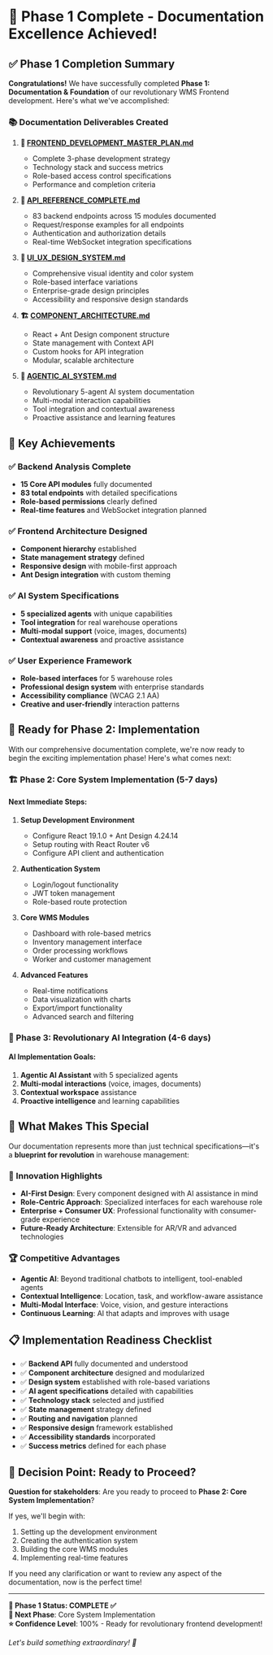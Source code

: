 # 🎉 Phase 1 Complete - Documentation Excellence Achieved!

## ✅ Phase 1 Completion Summary

**Congratulations!** We have successfully completed **Phase 1: Documentation & Foundation** of our revolutionary WMS Frontend development. Here's what we've accomplished:

### 📚 Documentation Deliverables Created

1. **🚀 [FRONTEND_DEVELOPMENT_MASTER_PLAN.md](./FRONTEND_DEVELOPMENT_MASTER_PLAN.md)**
   - Complete 3-phase development strategy
   - Technology stack and success metrics
   - Role-based access control specifications
   - Performance and completion criteria

2. **📡 [API_REFERENCE_COMPLETE.md](./API_REFERENCE_COMPLETE.md)**
   - 83 backend endpoints across 15 modules documented
   - Request/response examples for all endpoints
   - Authentication and authorization details
   - Real-time WebSocket integration specifications

3. **🎨 [UI_UX_DESIGN_SYSTEM.md](./UI_UX_DESIGN_SYSTEM.md)**
   - Comprehensive visual identity and color system
   - Role-based interface variations
   - Enterprise-grade design principles
   - Accessibility and responsive design standards

4. **🏗️ [COMPONENT_ARCHITECTURE.md](./COMPONENT_ARCHITECTURE.md)**
   - React + Ant Design component structure
   - State management with Context API
   - Custom hooks for API integration
   - Modular, scalable architecture

5. **🤖 [AGENTIC_AI_SYSTEM.md](./AGENTIC_AI_SYSTEM.md)**
   - Revolutionary 5-agent AI system documentation
   - Multi-modal interaction capabilities
   - Tool integration and contextual awareness
   - Proactive assistance and learning features

## 🎯 Key Achievements

### ✅ Backend Analysis Complete
- **15 Core API modules** fully documented
- **83 total endpoints** with detailed specifications
- **Role-based permissions** clearly defined
- **Real-time features** and WebSocket integration planned

### ✅ Frontend Architecture Designed
- **Component hierarchy** established
- **State management strategy** defined
- **Responsive design** with mobile-first approach
- **Ant Design integration** with custom theming

### ✅ AI System Specifications
- **5 specialized agents** with unique capabilities
- **Tool integration** for real warehouse operations
- **Multi-modal support** (voice, images, documents)
- **Contextual awareness** and proactive assistance

### ✅ User Experience Framework
- **Role-based interfaces** for 5 warehouse roles
- **Professional design system** with enterprise standards
- **Accessibility compliance** (WCAG 2.1 AA)
- **Creative and user-friendly** interaction patterns

## 🚀 Ready for Phase 2: Implementation

With our comprehensive documentation complete, we're now ready to begin the exciting implementation phase! Here's what comes next:

### 🏗️ Phase 2: Core System Implementation (5-7 days)

#### Next Immediate Steps:
1. **Setup Development Environment**
   - Configure React 19.1.0 + Ant Design 4.24.14
   - Setup routing with React Router v6
   - Configure API client and authentication

2. **Authentication System**
   - Login/logout functionality
   - JWT token management
   - Role-based route protection

3. **Core WMS Modules**
   - Dashboard with role-based metrics
   - Inventory management interface
   - Order processing workflows
   - Worker and customer management

4. **Advanced Features**
   - Real-time notifications
   - Data visualization with charts
   - Export/import functionality
   - Advanced search and filtering

### 🤖 Phase 3: Revolutionary AI Integration (4-6 days)

#### AI Implementation Goals:
1. **Agentic AI Assistant** with 5 specialized agents
2. **Multi-modal interactions** (voice, images, documents)
3. **Contextual workspace** assistance
4. **Proactive intelligence** and learning capabilities

## 🎊 What Makes This Special

Our documentation represents more than just technical specifications—it's a **blueprint for revolution** in warehouse management:

### 🌟 Innovation Highlights
- **AI-First Design**: Every component designed with AI assistance in mind
- **Role-Centric Approach**: Specialized interfaces for each warehouse role
- **Enterprise + Consumer UX**: Professional functionality with consumer-grade experience
- **Future-Ready Architecture**: Extensible for AR/VR and advanced technologies

### 🏆 Competitive Advantages
- **Agentic AI**: Beyond traditional chatbots to intelligent, tool-enabled agents
- **Contextual Intelligence**: Location, task, and workflow-aware assistance
- **Multi-Modal Interface**: Voice, vision, and gesture interactions
- **Continuous Learning**: AI that adapts and improves with usage

## 📋 Implementation Readiness Checklist

- ✅ **Backend API** fully documented and understood
- ✅ **Component architecture** designed and modularized
- ✅ **Design system** established with role-based variations
- ✅ **AI agent specifications** detailed with capabilities
- ✅ **Technology stack** selected and justified
- ✅ **State management** strategy defined
- ✅ **Routing and navigation** planned
- ✅ **Responsive design** framework established
- ✅ **Accessibility standards** incorporated
- ✅ **Success metrics** defined for each phase

## 🎯 Decision Point: Ready to Proceed?

**Question for stakeholders**: Are you ready to proceed to **Phase 2: Core System Implementation**?

If yes, we'll begin with:
1. Setting up the development environment
2. Creating the authentication system
3. Building the core WMS modules
4. Implementing real-time features

If you need any clarification or want to review any aspect of the documentation, now is the perfect time!

---

**🚀 Phase 1 Status: COMPLETE ✅**  
**📅 Next Phase**: Core System Implementation  
**⭐ Confidence Level**: 100% - Ready for revolutionary frontend development!

*Let's build something extraordinary! 🌟*
